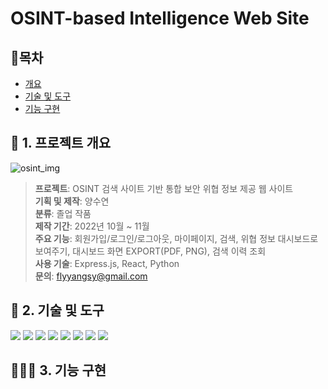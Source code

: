# OSINT-based Intelligence Web Site

## 📘목차
- [개요](#1-프로젝트-개요)
- [기술 및 도구](#2-기술-및-도구)
- [기능 구현](#3-기능-구현)

## 📑 1. 프로젝트 개요
![osint_img](https://github.com/Muggle-1133/osint_project/assets/97649633/dd76788e-c312-401a-b0c7-5067a4874adf)

> <b>프로젝트</b>: OSINT 검색 사이트 기반 통합 보안 위협 정보 제공 웹 사이트<br />
> <b>기획 및 제작</b>: 양수연<br />
> <b>분류</b>: 졸업 작품<br />
> <b>제작 기간</b>: 2022년 10월 ~ 11월<br />
> <b>주요 기능</b>: 회원가입/로그인/로그아웃, 마이페이지, 검색, 위협 정보 대시보드로 보여주기, 대시보드 화면 EXPORT(PDF, PNG), 검색 이력 조회<br />
> <b>사용 기술</b>: Express.js, React, Python<br />
> <b>문의</b>: flyyangsy@gmail.com

## 🔧 2. 기술 및 도구
<img src="https://img.shields.io/badge/React-61DAFB?style=for-the-badge&logo=React&logoColor=white"> <img src="https://img.shields.io/badge/express-000000?style=for-the-badge&logo=express&logoColor=white"> <img src="https://img.shields.io/badge/styledcomponents-DB7093?style=for-the-badge&logo=styledcomponents&logoColor=white"> <img src="https://img.shields.io/badge/selenium-43B02A?style=for-the-badge&logo=selenium&logoColor=black"> <img src="https://img.shields.io/badge/python-3776AB?style=for-the-badge&logo=python&logoColor=white"> <img src="https://img.shields.io/badge/css-1572B6?style=for-the-badge&logo=css3&logoColor=white"> <img src="https://img.shields.io/badge/mariadb-003545?style=for-the-badge&logo=mariadb&logoColor=white"> <img src="https://img.shields.io/badge/ubuntu-E95420?style=for-the-badge&logo=ubuntu&logoColor=white">

## 👩🏻‍💻 3. 기능 구현
